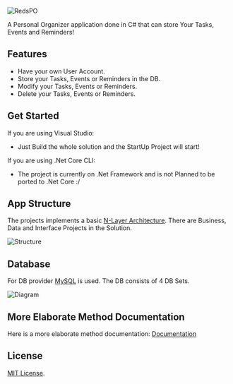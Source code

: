 ![RedsPO](https://raw.githubusercontent.com/zyppyvids/RedsPO/master/Documentation/Images/Banner.png)

A Personal Organizer application done in C# that can store Your Tasks, Events and Reminders!

## Features

- Have your own User Account.
- Store your Tasks, Events or Reminders in the DB.
- Modify your Tasks, Events or Reminders.
- Delete your Tasks, Events or Reminders.

## Get Started

If you are using Visual Studio:

- Just Build the whole solution and the StartUp Project will start!

If you are using .Net Core CLI:

- The project is currently on .Net Framework and is not Planned to be ported to .Net Core :/

## App Structure

The projects implements a basic [N-Layer Architecture](https://stackify.com/n-tier-architecture). There are Business, Data and Interface Projects in the Solution.

![Structure](https://raw.githubusercontent.com/zyppyvids/RedsPO/master/Documentation/Images/AppStructure.jpg)

## Database

For DB provider [MySQL](https://www.mysql.com/ 'MySQL') is used. The DB consists of 4 DB Sets.

![Diagram](https://raw.githubusercontent.com/zyppyvids/RedsPO/master/Documentation/Images/DBDiagram.png)

## More Elaborate Method Documentation

Here is a more elaborate method documentation: [Documentation](https://github.com/zyppyvids/RedsPO/blob/master/Documentation/BusinessMethods.md)

## License

[MIT License](https://github.com/zyppyvids/RedsPO/blob/master/LICENSE).
